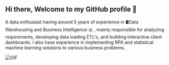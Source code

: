 ## Hi there, Welcome to my GitHub profile 👋
A data enthusiast having around 5 years of experience in 🛢Data Warehousing and Business Intelligence 📊 , mainly responsible for analyzing requirements, developing data loading ETL's, and building interactive client dashboards. I also have experience in implementing RPA and statistical machine learning solutions to various business problems.

<img alt="GIF" src="https://media.giphy.com/media/13HgwGsXF0aiGY/source.gif" />


<!--
**akashjaiswal/akashjaiswal** is a ✨ _special_ ✨ repository because its `README.md` (this file) appears on your GitHub profile.

- 🔭 I’m currently working on ...
- 🌱 I’m currently learning ...
- 👯 I’m looking to collaborate on ...
- 🤔 I’m looking for help with ...
- 💬 Ask me about ...
- 📫 How to reach me: ...
- 😄 Pronouns: ...
- ⚡ Fun fact: ...
-->
